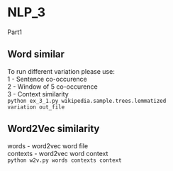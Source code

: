 # NLP_3
Part1
## Word similar
To run different variation please use:<br/>
1 - Sentence co-occurence<br/>
2 - Window of 5 co-occurence<br/>
3 - Context similarity<br/>
<code>python ex_3_1.py wikipedia.sample.trees.lemmatized variation out_file</code>
## Word2Vec similarity
words - word2vec word file<br/>
contexts - word2vec word context</br>
<code>python w2v.py words contexts context</code>